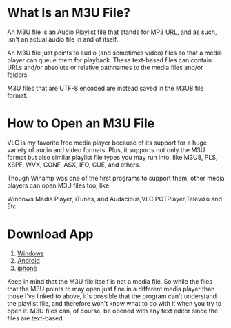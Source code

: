 # What Is an M3U File?
An M3U file is an Audio Playlist file that stands for MP3 URL, and as such, isn't an actual audio file in and of itself.

An M3U file just points to audio (and sometimes video) files so that a media player can queue them for playback. These text-based files can contain URLs and/or absolute or relative pathnames to the media files and/or folders.

M3U files that are UTF-8 encoded are instead saved in the M3U8 file format.

# How to Open an M3U File
VLC is my favorite free media player because of its support for a huge variety of audio and video formats. Plus, it supports not only the M3U format but also similar playlist file types you may run into, like M3U8, PLS, XSPF, WVX, CONF, ASX, IFO, CUE, and others.

Though Winamp was one of the first programs to support them, other media players can open M3U files too, like 

Windows Media Player, iTunes, and Audacious,VLC,POTPlayer,Televizo and Etc.

# Download App
1. <a href="https://www.hiddnetech.com/2024/02/how-to-play-m3u-files-in-windows-81011.html">Windows</a>
2. <a href="https://www.hiddnetech.com/2024/02/how-to-play-m3u-files-in-android-apps.html">Android</a>
3. <a href="https://www.hiddnetech.com/2024/02/how-to-play-m3u-files-in-iphone-iptv.html">iphone</a>

Keep in mind that the M3U file itself is not a media file. So while the files that the M3U points to may open just fine in a different media player than those I've linked to above, it's possible that the program can't understand the playlist file, and therefore won't know what to do with it when you try to open it.
M3U files can, of course, be opened with any text editor since the files are text-based.

